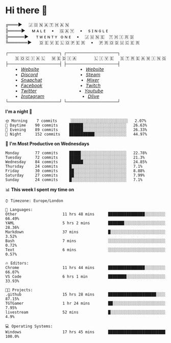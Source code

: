 # Hi there 👋

╔═══►⠀⠀🇯 🇴 🇳 🇦 🇹 🇭 🇦 🇳\
╠════►⠀⠀ᴍ ᴀ ʟ ᴇ ⠀ • ⠀ 🇬 🇦 🇾 ⠀ • ⠀ s ɪ ɴ ɢ ʟ ᴇ\
╠═════►⠀⠀ ᴛ ᴡ ᴇ ɴ ᴛ ʏ⠀ᴏ ɴ ᴇ ⠀ • ⠀ 🇯 🇺 🇳 🇪 ⠀🇹 🇭 🇮 🇷 🇩\
╚══════►⠀⠀ 🇩 🇪 🇻 🇪 🇱 🇴 🇵 🇪 🇷 ⠀ • ⠀ 🇵 🇷 🇴 🇩 🇺 🇨 🇪 🇷

┌────────────────┐ ┌────────────────┐\
⠀⠀⠀🇸 🇴 🇨 🇮 🇦 🇱⠀⠀🇲 🇪 🇩 🇮 🇦⠀⠀⠀ ⠀⠀🇱 🇮 🇻 🇪⠀⠀🇸 🇹 🇷 🇪 🇦 🇲 🇮 🇳 🇬\
├────────────────┤ ├────────────────┤\
⠀⠀⠀•⠀[𝘞𝘦𝘣𝘴𝘪𝘵𝘦](https://tgtgamer.live/) ⠀⠀⠀ ⠀⠀⠀ ⠀⠀⠀ ⠀⠀•⠀[𝘞𝘦𝘣𝘴𝘪𝘵𝘦](https://tgtgamer.live/)\
⠀⠀⠀•⠀[𝘋𝘪𝘴𝘤𝘰𝘳𝘥](https://discord.com/invite/P5DwgzN) ⠀⠀⠀ ⠀⠀⠀ ⠀⠀⠀ ⠀⠀ •⠀[𝘚𝘵𝘦𝘢𝘮](https://steamcommunity.com/broadcast/watch/76561198043223313)\
⠀⠀⠀•⠀[𝘚𝘯𝘢𝘱𝘤𝘩𝘢𝘵](https://snapchat.com/add/tgtgamer) ⠀⠀⠀ ⠀⠀⠀ ⠀⠀⠀ ⠀ •⠀[𝘔𝘪𝘹𝘦𝘳](https://mixer.com/tgtgamer)\
⠀⠀⠀•⠀[𝘍𝘢𝘤𝘦𝘣𝘰𝘰𝘬](https://fb.me/jonathan.stevens.144) ⠀⠀⠀ ⠀⠀⠀ ⠀⠀⠀ ⠀•⠀[𝘛𝘸𝘪𝘵𝘤𝘩](https://www.twitch.tv/tgtgamer)\
⠀⠀⠀•⠀[𝘛𝘸𝘪𝘵𝘵𝘦𝘳](https://twitter.com/tgtgamer) ⠀⠀⠀ ⠀⠀⠀ ⠀⠀⠀ ⠀⠀ •⠀[𝘠𝘰𝘶𝘵𝘶𝘣𝘦](https://www.youtube.com/channel/UCmMsdBHE1inAoY72o2ZuEqg/live)\
⠀⠀⠀•⠀[𝘐𝘯𝘴𝘵𝘢𝘨𝘳𝘢𝘮](https://www.instagram.com/tgtgamer) ⠀⠀⠀ ⠀⠀⠀ ⠀⠀⠀ ⠀•⠀[𝘋𝘭𝘪𝘷𝘦](https://dlive.tv/TGTGamer)\
└────────────────┘ └────────────────┘

<!--START_SECTION:waka-->
**I'm a night 🦉** 

```text
🌞 Morning    7 commits      ░░░░░░░░░░░░░░░░░░░░░░░░░   2.07% 
🌆 Daytime    90 commits     ██████░░░░░░░░░░░░░░░░░░░   26.63% 
🌃 Evening    89 commits     ██████░░░░░░░░░░░░░░░░░░░   26.33% 
🌙 Night      152 commits    ███████████░░░░░░░░░░░░░░   44.97%

```
📅 **I'm Most Productive on Wednesdays** 

```text
Monday       77 commits     █████░░░░░░░░░░░░░░░░░░░░   22.78% 
Tuesday      72 commits     █████░░░░░░░░░░░░░░░░░░░░   21.3% 
Wednesday    84 commits     ██████░░░░░░░░░░░░░░░░░░░   24.85% 
Thursday     24 commits     █░░░░░░░░░░░░░░░░░░░░░░░░   7.1% 
Friday       30 commits     ██░░░░░░░░░░░░░░░░░░░░░░░   8.88% 
Saturday     27 commits     ██░░░░░░░░░░░░░░░░░░░░░░░   7.99% 
Sunday       24 commits     █░░░░░░░░░░░░░░░░░░░░░░░░   7.1%

```


📊 **This week I spent my time on** 

```text
⌚︎ Timezone: Europe/London

💬 Languages: 
Other                    11 hrs 48 mins      ████████████████░░░░░░░░░   66.49% 
YAML                     5 hrs 2 mins        ███████░░░░░░░░░░░░░░░░░░   28.36% 
Markdown                 37 mins             █░░░░░░░░░░░░░░░░░░░░░░░░   3.52% 
Bash                     7 mins              ░░░░░░░░░░░░░░░░░░░░░░░░░   0.72% 
Text                     6 mins              ░░░░░░░░░░░░░░░░░░░░░░░░░   0.57%

🔥 Editors: 
Chrome                   11 hrs 44 mins      ████████████████░░░░░░░░░   66.07% 
VS Code                  6 hrs 1 min         ████████░░░░░░░░░░░░░░░░░   33.93%

🐱‍💻 Projects: 
.github                  15 hrs 28 mins      █████████████████████░░░░   87.15% 
TGTGamer                 1 hr 24 mins        ██░░░░░░░░░░░░░░░░░░░░░░░   7.95% 
livestream               52 mins             █░░░░░░░░░░░░░░░░░░░░░░░░   4.9%

💻 Operating Systems: 
Windows                  17 hrs 45 mins      █████████████████████████   100.0%

```


<!--END_SECTION:waka-->
